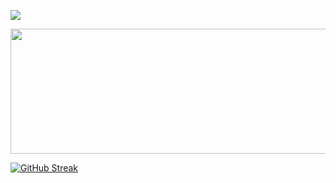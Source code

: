![](https://komarev.com/ghpvc/?username=rhshourav&color=03fca9)
 
 
 
 <img width="1000" height="200" src="https://github-readme-stats.vercel.app/api/top-langs/?username=rhshourav&size_weight=0.0005&count_weight=0.3&layout=compact&theme=nordfox-hide">

 
[![GitHub Streak](https://streak-stats.demolab.com?user=rhshourav&theme=nordfox&hide_border=true&border_radius=4.6&exclude_days=Fri&card_width=1000)](https://git.io/streak-stats)

